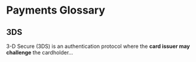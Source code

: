 # Payments Glossary
## 3DS
3-D Secure (3DS) is an authentication protocol where the **card issuer may challenge** the cardholder…

